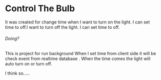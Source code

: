 # Control The Bulb

It was created for change time when I want to turn on the light. I can set time to off.I want to turn off the light. I can set time to off.

###### Doing?

This is project for run background When I set time from client side it will be check event from realtime database . When the time comes the light will auto turn on or turn off.

I think so.....
